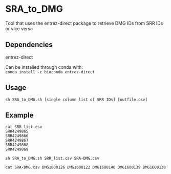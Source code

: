 # SRA_to_DMG
Tool that uses the entrez-direct package to retrieve DMG IDs from SRR IDs or vice versa  

## Dependencies
entrez-direct

Can be installed through conda with:  
``conda install -c bioconda entrez-direct``  

## Usage
``sh SRA_to_DMG.sh [single column list of SRR IDs] [outfile.csv]``  

## Example

```
cat SRR_list.csv  
SRR4249865  
SRR4249866  
SRR4249867  
SRR4249868  
SRR4249869
```


``sh SRA_to_DMG.sh SRR_list.csv SRA-DMG.csv``  

``
cat SRA-DMG.csv
DMG1600126
DMG1600122
DMG1600140
DMG1600139
DMG1600138
``




